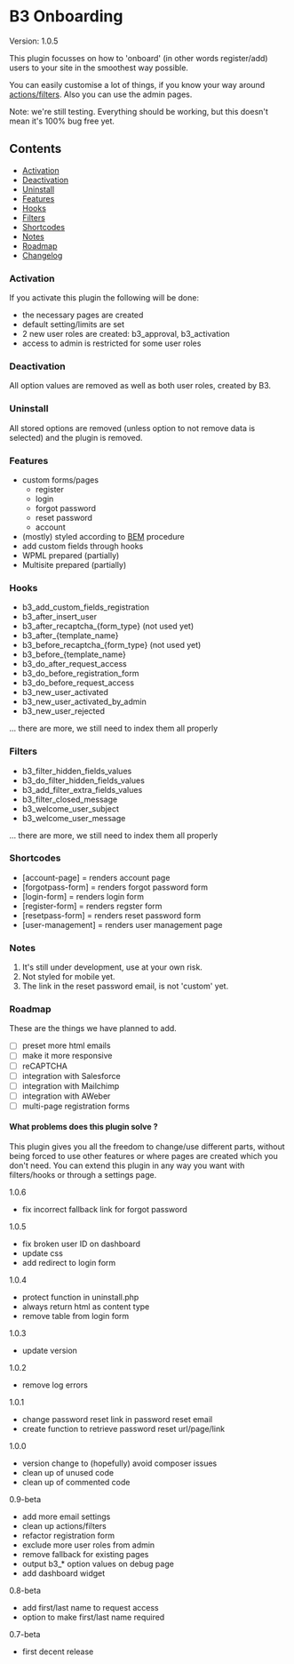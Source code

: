# B3 Onboarding

Version: 1.0.5

This plugin focusses on how to 'onboard' (in other words register/add) users to your site in the smoothest way possible.

You can easily customise a lot of things, if you know your way around [actions/filters](https://codex.wordpress.org/Plugin_API/Hooks). Also you can use the admin pages.

Note: we're still testing. Everything should be working, but this doesn't mean it's 100% bug free yet.

## Contents

- [Activation](#activate)
- [Deactivation](#deactivate)
- [Uninstall](#uninstall)
- [Features](#features)
- [Hooks](#hooks)
- [Filters](#filters)
- [Shortcodes](#shortcodes)
- [Notes](#notes)
- [Roadmap](#roadmap)
- [Changelog](#changelog)

<a name="activate"></a>
### Activation 

If you activate this plugin the following will be done:
* the necessary pages are created
* default setting/limits are set
* 2 new user roles are created: b3_approval, b3_activation
* access to admin is restricted for some user roles

<a name="deactivate"></a>
### Deactivation 

All option values are removed as well as both user roles, created by B3. 

<a name="uninstall"></a>
### Uninstall

All stored options are removed (unless option to not remove data is selected) and the plugin is removed.

<a name="features"></a>
### Features

* custom forms/pages
  * register
  * login
  * forgot password
  * reset password
  * account
* (mostly) styled according to [BEM](https://en.bem.info) procedure
* add custom fields through hooks
* WPML prepared (partially)
* Multisite prepared (partially)


<a name="hooks"></a>
### Hooks

* b3_add_custom_fields_registration
* b3_after_insert_user
* b3_after_recaptcha_{form_type} (not used yet)
* b3_after_{template_name}
* b3_before_recaptcha_{form_type} (not used yet)
* b3_before_{template_name}
* b3_do_after_request_access
* b3_do_before_registration_form
* b3_do_before_request_access
* b3_new_user_activated
* b3_new_user_activated_by_admin
* b3_new_user_rejected

... there are more, we still need to index them all properly

<a name="filters"></a>
### Filters

* b3_filter_hidden_fields_values
* b3_do_filter_hidden_fields_values
* b3_add_filter_extra_fields_values
* b3_filter_closed_message
* b3_welcome_user_subject
* b3_welcome_user_message

... there are more, we still need to index them all properly

<a name="shortcodes"></a>
### Shortcodes
* [account-page] = renders account page
* [forgotpass-form] = renders forgot password form
* [login-form] = renders login form
* [register-form] = renders regster form
* [resetpass-form] = renders reset password form
* [user-management] = renders user management page

<a name="notes"></a>
### Notes
1. It's still under development, use at your own risk.
1. Not styled for mobile yet.
1. The link in the reset password email, is not 'custom' yet.

<a name="roadmap"></a>
### Roadmap
These are the things we have planned to add.
* [ ] preset more html emails
* [ ] make it more responsive
* [ ] reCAPTCHA
* [ ] integration with Salesforce
* [ ] integration with Mailchimp
* [ ] integration with AWeber
* [ ] multi-page registration forms

#### What problems does this plugin solve ?

This plugin gives you all the freedom to change/use different parts, without being forced to use other features or where pages are created which you don't need. You can extend this plugin in any way you want with filters/hooks or through a settings page.

<a name="changelog"></a>
1.0.6
* fix incorrect fallback link for forgot password

1.0.5
* fix broken user ID on dashboard
* update css
* add redirect to login form

1.0.4
* protect function in uninstall.php
* always return html as content type
* remove table from login form

1.0.3
* update version

1.0.2
* remove log errors

1.0.1
* change password reset link in password reset email
* create function to retrieve password reset url/page/link
 
1.0.0
* version change to (hopefully) avoid composer issues
* clean up of unused code
* clean up of commented code

0.9-beta
* add more email settings
* clean up actions/filters
* refactor registration form
* exclude more user roles from admin
* remove fallback for existing pages
* output b3_* option values on debug page
* add dashboard widget

0.8-beta
* add first/last name to request access
* option to make first/last name required 

0.7-beta
* first decent release
